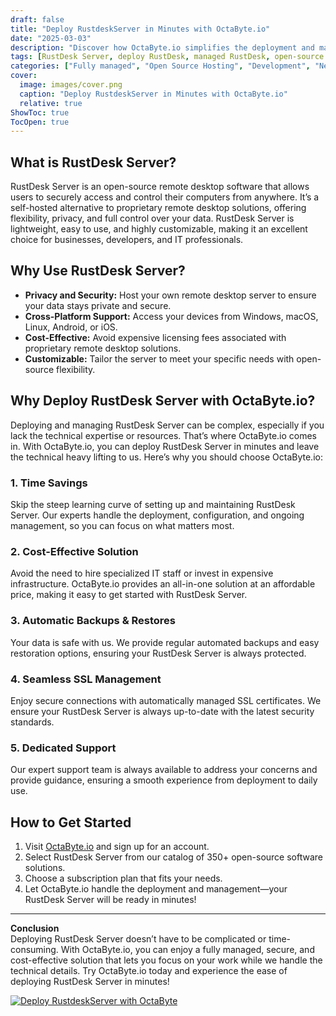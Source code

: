```yaml
---
draft: false
title: "Deploy RustdeskServer in Minutes with OctaByte.io"
date: "2025-03-03"
description: "Discover how OctaByte.io simplifies the deployment and management of RustDesk Server, a powerful open-source remote desktop solution. Save time, reduce costs, and enjoy seamless SSL management, automatic backups, and expert support—all in one place."
tags: [RustDesk Server, deploy RustDesk, managed RustDesk, open-source remote desktop, OctaByte, managed open-source software, RustDesk hosting, secure remote access, automatic backups, SSL management, cost-effective IT solutions]
categories: ["Fully managed", "Open Source Hosting", "Development", "Network", "RustdeskServer"]
cover:
  image: images/cover.png
  caption: "Deploy RustdeskServer in Minutes with OctaByte.io"
  relative: true
ShowToc: true
TocOpen: true
---
```



## What is RustDesk Server?

RustDesk Server is an open-source remote desktop software that allows users to securely access and control their computers from anywhere. It’s a self-hosted alternative to proprietary remote desktop solutions, offering flexibility, privacy, and full control over your data. RustDesk Server is lightweight, easy to use, and highly customizable, making it an excellent choice for businesses, developers, and IT professionals.

## Why Use RustDesk Server?

- **Privacy and Security:** Host your own remote desktop server to ensure your data stays private and secure.
- **Cross-Platform Support:** Access your devices from Windows, macOS, Linux, Android, or iOS.
- **Cost-Effective:** Avoid expensive licensing fees associated with proprietary remote desktop solutions.
- **Customizable:** Tailor the server to meet your specific needs with open-source flexibility.

## Why Deploy RustDesk Server with OctaByte.io?

Deploying and managing RustDesk Server can be complex, especially if you lack the technical expertise or resources. That’s where OctaByte.io comes in. With OctaByte.io, you can deploy RustDesk Server in minutes and leave the technical heavy lifting to us. Here’s why you should choose OctaByte.io:

### 1. **Time Savings**
Skip the steep learning curve of setting up and maintaining RustDesk Server. Our experts handle the deployment, configuration, and ongoing management, so you can focus on what matters most.

### 2. **Cost-Effective Solution**
Avoid the need to hire specialized IT staff or invest in expensive infrastructure. OctaByte.io provides an all-in-one solution at an affordable price, making it easy to get started with RustDesk Server.

### 3. **Automatic Backups & Restores**
Your data is safe with us. We provide regular automated backups and easy restoration options, ensuring your RustDesk Server is always protected.

### 4. **Seamless SSL Management**
Enjoy secure connections with automatically managed SSL certificates. We ensure your RustDesk Server is always up-to-date with the latest security standards.

### 5. **Dedicated Support**
Our expert support team is always available to address your concerns and provide guidance, ensuring a smooth experience from deployment to daily use.

## How to Get Started

1. Visit [OctaByte.io](https://octabyte.io) and sign up for an account.
2. Select RustDesk Server from our catalog of 350+ open-source software solutions.
3. Choose a subscription plan that fits your needs.
4. Let OctaByte.io handle the deployment and management—your RustDesk Server will be ready in minutes!

---

**Conclusion**  
Deploying RustDesk Server doesn’t have to be complicated or time-consuming. With OctaByte.io, you can enjoy a fully managed, secure, and cost-effective solution that lets you focus on your work while we handle the technical details. Try OctaByte.io today and experience the ease of deploying RustDesk Server in minutes!

[![Deploy RustdeskServer with OctaByte](/images/deploy-on-octabyte.png)](https://octabyte.io/fully-managed-open-source-services/development/network/rustdeskserver)